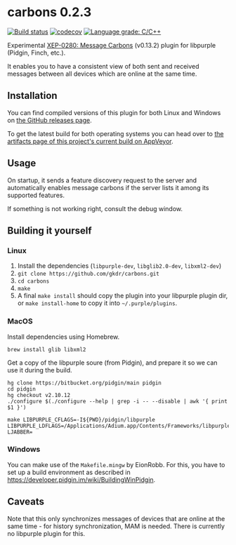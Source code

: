 # carbons 0.2.3
[![Build status](https://ci.appveyor.com/api/projects/status/0t32ouomatf2teld/branch/dev?svg=true)](https://ci.appveyor.com/project/gkdr/carbons/branch/dev)
[![codecov](https://codecov.io/gh/gkdr/carbons/branch/dev/graph/badge.svg)](https://codecov.io/gh/gkdr/carbons)
[![Language grade: C/C++](https://img.shields.io/lgtm/grade/cpp/g/gkdr/carbons.svg?logo=lgtm&logoWidth=18)](https://lgtm.com/projects/g/gkdr/carbons/context:cpp)

Experimental [XEP-0280: Message Carbons](https://xmpp.org/extensions/xep-0280.html) (v0.13.2) plugin for libpurple (Pidgin, Finch, etc.).

It enables you to have a consistent view of both sent and received messages between all devices which are online at the same time.

## Installation
You can find compiled versions of this plugin for both Linux and Windows on [the GitHub releases page](https://github.com/gkdr/carbons/releases).


To get the latest build for both operating systems you can head over to [the artifacts page of this project's current build on AppVeyor](https://ci.appveyor.com/project/gkdr/carbons/build/artifacts).

## Usage
On startup, it sends a feature discovery request to the server and automatically enables message carbons if the server lists it among its supported features.

If something is not working right, consult the debug window.


## Building it yourself

### Linux
1. Install the dependencies (`libpurple-dev`, `libglib2.0-dev`, `libxml2-dev`)
2. `git clone https://github.com/gkdr/carbons.git`
3. `cd carbons`
4. `make`
5. A final `make install` should copy the plugin into your libpurple plugin dir, or `make install-home` to copy it into `~/.purple/plugins`.

### MacOS

Install dependencies using Homebrew.

```
brew install glib libxml2
```

Get a copy of the libpurple soure (from Pidgin), and prepare it so we can use it
during the build.

```
hg clone https://bitbucket.org/pidgin/main pidgin
cd pidgin
hg checkout v2.10.12
./configure $(./configure --help | grep -i -- --disable | awk '{ print $1 }')
```

```
make LIBPURPLE_CFLAGS=-I${PWD}/pidgin/libpurple LIBPURPLE_LDFLAGS=/Applications/Adium.app/Contents/Frameworks/libpurple.framework/libpurple LJABBER=
```

### Windows
You can make use of the `Makefile.mingw` by EionRobb.
For this, you have to set up a build environment as described in https://developer.pidgin.im/wiki/BuildingWinPidgin.

## Caveats
Note that this only synchronizes messages of devices that are online at the same time - for history synchronization, MAM is needed.
There is currently no libpurple plugin for this.
